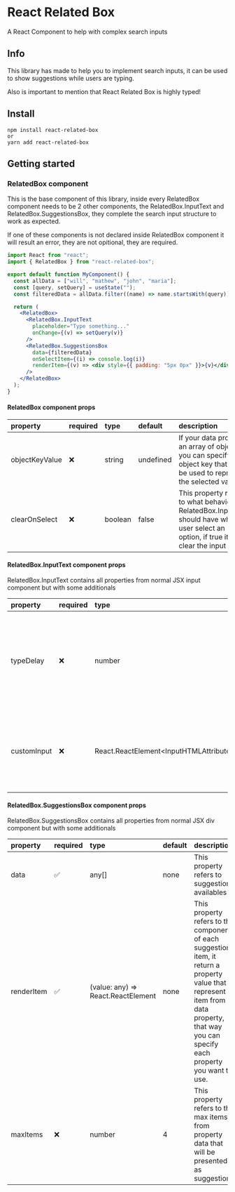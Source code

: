 # React Related Box

A React Component to help with complex search inputs

## Info

This library has made to help you to implement search inputs, it can be used to show suggestions while users are typing.

Also is important to mention that React Related Box is highly typed!

## Install

```shell
npm install react-related-box
or
yarn add react-related-box
```

## Getting started

### RelatedBox component

This is the base component of this library, inside every RelatedBox component needs to be 2 other components, the RelatedBox.InputText and RelatedBox.SuggestionsBox, they complete the search input structure to work as expected.

If one of these components is not declared inside RelatedBox component it will result an error, they are not opitional, they are required.

```jsx
import React from "react";
import { RelatedBox } from "react-related-box";

export default function MyComponent() {
  const allData = ["will", "mathew", "john", "maria"];
  const [query, setQuery] = useState("");
  const filteredData = allData.filter((name) => name.startsWith(query));

  return (
    <RelatedBox>
      <RelatedBox.InputText
        placeholder="Type something..."
        onChange={(v) => setQuery(v)}
      />
      <RelatedBox.SuggestionsBox
        data={filteredData}
        onSelectItem={(i) => console.log(i)}
        renderItem={(v) => <div style={{ padding: "5px 0px" }}>{v}</div>}
      />
    </RelatedBox>
  );
}
```

#### RelatedBox component props

| property       | required | type    | default   | description                                                                                                                                  |
| :------------- | :------- | :------ | :-------- | :------------------------------------------------------------------------------------------------------------------------------------------- |
| objectKeyValue | ❌       | string  | undefined | If your data prop is an array of objects you can specify the object key that can be used to represent the selected value                     |
| clearOnSelect  | ❌       | boolean | false     | This property refers to what behavior the RelatedBox.InputText should have when user select an option, if true it will clear the input value |

#### RelatedBox.InputText component props

RelatedBox.InputText contains all properties from normal JSX input component but with some additionals

| property    | required | type                                                      | default | description                                                                                       |
| :---------- | :------- | :-------------------------------------------------------- | :------ | :------------------------------------------------------------------------------------------------ |
| typeDelay   | ❌       | number                                                    | 1200    | This property refers to the delay when user types something, if you do not want delay put it to 0 |
| customInput | ❌       | React.ReactElement<InputHTMLAttributes<HTMLInputElement>> | none    | If you want a custom text input you can use this property to create a custom input                |

#### RelatedBox.SuggestionsBox component props

RelatedBox.SuggestionsBox contains all properties from normal JSX div component but with some additionals

| property   | required | type                               | default | description                                                                                                                                                                                 |
| :--------- | :------- | :--------------------------------- | :------ | :------------------------------------------------------------------------------------------------------------------------------------------------------------------------------------------ |
| data       | ✅       | any[]                              | none    | This property refers to suggestions availables                                                                                                                                              |
| renderItem | ✅       | (value: any) => React.ReactElement | none    | This property refers to the component of each suggestion item, it return a property value that represent a item from data property, that way you can specify each property you want to use. |
| maxItems   | ❌       | number                             | 4       | This property refers to the max items from property data that will be presented as suggestions                                                                                              |
